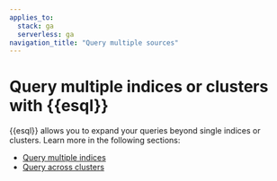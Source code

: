 ```yaml
---
applies_to:
  stack: ga
  serverless: ga
navigation_title: "Query multiple sources"
---
```


# Query multiple indices or clusters with {{esql}}

{{esql}} allows you to expand your queries beyond single indices or clusters. Learn more in the following sections:

* [Query multiple indices](esql-multi-index.md)
* [Query across clusters](esql-cross-clusters.md)